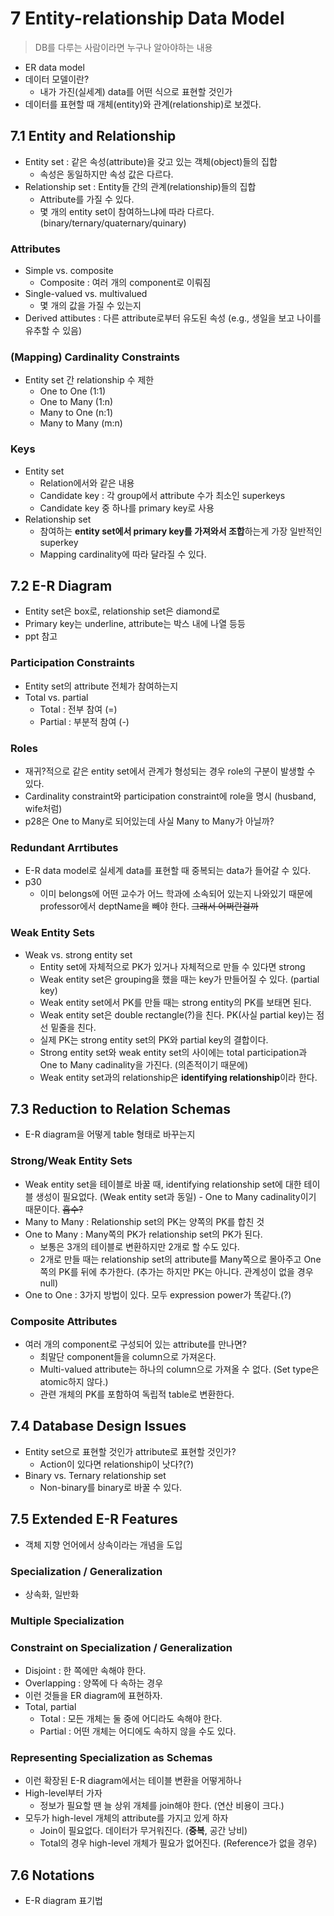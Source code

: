 # 7 Entity-relationship Data Model

>  DB를 다루는 사람이라면 누구나 알아야하는 내용

- ER data model
- 데이터 모델이란?
  - 내가 가진(실세계) data를 어떤 식으로 표현할 것인가
- 데이터를 표현할 때 개체(entity)와 관계(relationship)로 보겠다.

## 7.1 Entity and Relationship

- Entity set : 같은 속성(attribute)을 갖고 있는 객체(object)들의 집합
  - 속성은 동일하지만 속성 값은 다르다.
- Relationship set : Entity들 간의 관계(relationship)들의 집합
  - Attribute를 가질 수 있다.
  - 몇 개의 entity set이 참여하느냐에 따라 다르다. (binary/ternary/quaternary/quinary)

### Attributes

- Simple vs. composite
  - Composite : 여러 개의 component로 이뤄짐
- Single-valued vs. multivalued
  - 몇 개의 값을 가질 수 있는지
- Derived attibutes : 다른 attribute로부터 유도된 속성 (e.g., 생일을 보고 나이를 유추할 수 있음)

### (Mapping) Cardinality Constraints

- Entity set 간 relationship 수 제한
  - One to One (1:1)
  - One to Many (1:n)
  - Many to One (n:1)
  - Many to Many (m:n)

### Keys

- Entity set
  - Relation에서와 같은 내용
  - Candidate key : 각 group에서 attribute 수가 최소인 superkeys
  - Candidate key 중 하나를 primary key로 사용
- Relationship set
  - 참여하는 **entity set에서 primary key를 가져와서 조합**하는게 가장 일반적인 superkey
  - Mapping cardinality에 따라 달라질 수 있다.

## 7.2 E-R Diagram

- Entity set은 box로, relationship set은 diamond로
- Primary key는 underline, attribute는 박스 내에 나열 등등
- ppt 참고

### Participation Constraints

- Entity set의 attribute 전체가 참여하는지
- Total vs. partial
  - Total : 전부 참여 (=)
  - Partial : 부분적 참여 (-)

### Roles

- 재귀?적으로 같은 entity set에서 관계가 형성되는 경우 role의 구분이 발생할 수 있다.
- Cardinality constraint와 participation constraint에 role을 명시 (husband, wife처럼)
- p28은 One to Many로 되어있는데 사실 Many to Many가 아닐까?

### Redundant Arrtibutes

- E-R data model로 실세계 data를 표현할 때 중복되는 data가 들어갈 수 있다.
- p30
  - 이미 belongs에 어떤 교수가 어느 학과에 소속되어 있는지 나와있기 때문에 professor에서 deptName을 빼야 한다. ~~그래서 어쩌란걸까~~

### Weak Entity Sets

- Weak vs. strong entity set
  - Entity set에 자체적으로 PK가 있거나 자체적으로 만들 수 있다면 strong
  - Weak entity set은 grouping을 했을 때는 key가 만들어질 수 있다. (partial key)
  - Weak entity set에서 PK를 만들 때는 strong entity의 PK를 보태면 된다.
  - Weak entity set은 double rectangle(?)을 친다. PK(사실 partial key)는 점선 밑줄을 친다.
  - 실제 PK는 strong entity set의 PK와 partial key의 결합이다.
  - Strong entity set와 weak entity set의 사이에는 total participation과 One to Many cadinality을 가진다. (의존적이기 때문에)
  - Weak entity set과의 relationship은 **identifying relationship**이라 한다.

## 7.3 Reduction to Relation Schemas

- E-R diagram을 어떻게 table 형태로 바꾸는지

### Strong/Weak Entity Sets

- Weak entity set을 테이블로 바꿀 때, identifying relationship set에 대한 테이블 생성이 필요없다. (Weak entity set과 동일) - One to Many cadinality이기 때문이다. ~~흡수?~~
- Many to Many : Relationship set의 PK는 양쪽의 PK를 합친 것
- One to Many : Many쪽의 PK가 relationship set의 PK가 된다.
  - 보통은 3개의 테이블로 변환하지만 2개로 할 수도 있다.
  - 2개로 만들 때는 relationship set의 attribute를 Many쪽으로 몰아주고 One쪽의 PK를 뒤에 추가한다. (추가는 하지만 PK는 아니다. 관계성이 없을 경우 null)
- One to One : 3가지 방법이 있다. 모두 expression power가 똑같다.(?)

### Composite Attributes

- 여러 개의 component로 구성되어 있는 attribute를 만나면?
  - 최말단 component들을 column으로 가져온다.
  - Multi-valued attribute는 하나의 column으로 가져올 수 없다. (Set type은 atomic하지 않다.)
  - 관련 개체의 PK를 포함하여 독립적 table로 변환한다.

## 7.4 Database Design Issues

- Entity set으로 표현할 것인가 attribute로 표현할 것인가?
  - Action이 있다면 relationship이 낫다?(?)
- Binary vs. Ternary relationship set
  - Non-binary를 binary로 바꿀 수 있다.

## 7.5 Extended E-R Features

- 객체 지향 언어에서 상속이라는 개념을 도입

### Specialization / Generalization

- 상속화, 일반화

### Multiple Specialization

### Constraint on Specialization / Generalization

- Disjoint : 한 쪽에만 속해야 한다.
- Overlapping : 양쪽에 다 속하는 경우
- 이런 것들을 ER diagram에 표현하자.
- Total, partial
  - Total : 모든 개체는 둘 중에 어디라도 속해야 한다.
  - Partial : 어떤 개체는 어디에도 속하지 않을 수도 있다.

### Representing Specialization as Schemas

- 이런 확장된 E-R diagram에서는 테이블 변환을 어떻게하나
- High-level부터 가자
  - 정보가 필요할 땐 늘 상위 개체를 join해야 한다. (연산 비용이 크다.)
- 모두가 high-level 개체의 attribute를 가지고 있게 하자
  - Join이 필요없다. 데이터가 무거워진다. (**중복**, 공간 낭비)
  - Total의 경우 high-level 개체가 필요가 없어진다. (Reference가 없을 경우)

## 7.6 Notations

- E-R diagram 표기법